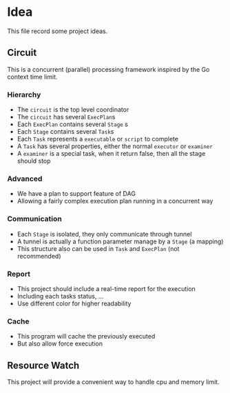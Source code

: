 # Idea

This file record some project ideas.

## Circuit
This is a concurrent (parallel) processing framework inspired by the Go context time limit.

### Hierarchy
- The `circuit` is the top level coordinator
- The `circuit` has several `ExecPlan`s
- Each `ExecPlan` contains several `Stage` s
- Each `Stage` contains several `Task`s
- Each `Task` represents a `executable` or `script` to complete
- A `Task` has several properties, either the normal `executor` or `examiner`
- A `examiner` is a special task, when it return false, then all the stage should stop

### Advanced
- We have a plan to support feature of DAG
- Allowing a fairly complex execution plan running in a concurrent way

### Communication
- Each `Stage` is isolated, they only communicate through tunnel
- A tunnel is actually a function parameter manage by a `Stage` (a mapping)
- This structure also can be used in `Task` and `ExecPlan` (not recommended)

### Report
- This project should include a real-time report for the execution 
- Including each tasks status, ...
- Use different color for higher readability

### Cache
- This program will cache the previously executed 
- But also allow force execution

## Resource Watch
This project will provide a convenient way to handle cpu and memory limit.
